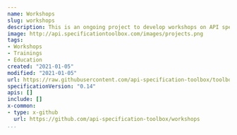 ```yaml
---
name: Workshops
slug: workshops
description: This is an ongoing project to develop workshops on API specifications, helping provide education for the community. The goal is to help aggregate and drive workshops from a variety of providers, and organize them into a single calendar that can be drive as part of this toolbox website. If you want to get
image: http://api.specificationtoolbox.com/images/projects.png
tags:
- Workshops
- Trainings
- Education
created: "2021-01-05"
modified: "2021-01-05"
url: https://raw.githubusercontent.com/api-specification-toolbox/toolbox/main/_projects/workshops.md
specificationVersion: "0.14"
apis: []
include: []
x-common:
- type: x-github
  url: https://github.com/api-specification-toolbox/workshops
...
```

